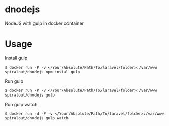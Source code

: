 # dnodejs
NodeJS with gulp in docker container


# Usage
Install gulp

```
$ docker run -P -v </Your/Absolute/Path/To/laravel/folder>:/var/www spiralout/dnodejs npm instal gulp
```
Run gulp
```
$ docker run -P -v </Your/Absolute/Path/To/laravel/folder>:/var/www spiralout/dnodejs gulp
```

Run gulp watch
```
$ docker run -d -P -v </Your/Absolute/Path/To/laravel/folder>:/var/www spiralout/dnodejs gulp watch
```

